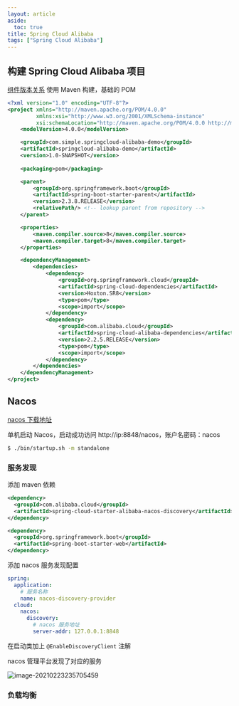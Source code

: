 ```yaml
---
layout: article
aside:
  toc: true
title: Spring Cloud Alibaba
tags: ["Spring Cloud Alibaba"]
---
```




## 构建 Spring Cloud Alibaba 项目

[组件版本关系](https://github.com/alibaba/spring-cloud-alibaba/wiki/版本说明) 使用 Maven 构建，基础的 POM

```xml
<?xml version="1.0" encoding="UTF-8"?>
<project xmlns="http://maven.apache.org/POM/4.0.0"
         xmlns:xsi="http://www.w3.org/2001/XMLSchema-instance"
         xsi:schemaLocation="http://maven.apache.org/POM/4.0.0 http://maven.apache.org/xsd/maven-4.0.0.xsd">
    <modelVersion>4.0.0</modelVersion>

    <groupId>com.simple.springcloud-alibaba-demo</groupId>
    <artifactId>springcloud-alibaba-demo</artifactId>
    <version>1.0-SNAPSHOT</version>
  
    <packaging>pom</packaging>

    <parent>
        <groupId>org.springframework.boot</groupId>
        <artifactId>spring-boot-starter-parent</artifactId>
        <version>2.3.8.RELEASE</version>
        <relativePath/> <!-- lookup parent from repository -->
    </parent>

    <properties>
        <maven.compiler.source>8</maven.compiler.source>
        <maven.compiler.target>8</maven.compiler.target>
    </properties>

    <dependencyManagement>
        <dependencies>
            <dependency>
                <groupId>org.springframework.cloud</groupId>
                <artifactId>spring-cloud-dependencies</artifactId>
                <version>Hoxton.SR8</version>
                <type>pom</type>
                <scope>import</scope>
            </dependency>
            <dependency>
                <groupId>com.alibaba.cloud</groupId>
                <artifactId>spring-cloud-alibaba-dependencies</artifactId>
                <version>2.2.5.RELEASE</version>
                <type>pom</type>
                <scope>import</scope>
            </dependency>
        </dependencies>
    </dependencyManagement>
</project>
```



## Nacos

 [nacos 下载地址](https://github.com/alibaba/nacos/tags)

单机启动 Nacos，启动成功访问 http://ip:8848/nacos，账户名密码：nacos

```bash
$ ./bin/startup.sh -m standalone
```

### 服务发现

添加 maven 依赖

```xml
<dependency>
  <groupId>com.alibaba.cloud</groupId>
  <artifactId>spring-cloud-starter-alibaba-nacos-discovery</artifactId>
</dependency>

<dependency>
  <groupId>org.springframework.boot</groupId>
  <artifactId>spring-boot-starter-web</artifactId>
</dependency>
```

添加 nacos 服务发现配置

```yaml
spring:
  application:
  	# 服务名称
    name: nacos-discovery-provider
  cloud:
    nacos:
      discovery:
      	# nacos 服务地址
        server-addr: 127.0.0.1:8848
```

在启动类加上 `@EnableDiscoveryClient` 注解

nacos 管理平台发现了对应的服务

![image-20210223235705459](https://i.loli.net/2021/02/23/iD1Ja2C3tUwVgAN.png)



### 负载均衡

